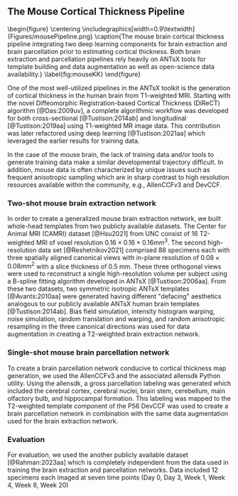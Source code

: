 
## The Mouse Cortical Thickness Pipeline

\begin{figure}
\centering
\includegraphics[width=0.9\textwidth]{Figures/mousePipeline.png}
\caption{The mouse brain cortical thickness pipeline integrating two 
deep learning components for brain extraction and brain parcellation 
prior to estimating cortical thickness.  Both brain extraction and
parcellation pipelines rely heavily on ANTsX tools for template building
and data augmentation as well as open-science data availability.}
\label{fig:mouseKK}
\end{figure}

One of the most well-utilized pipelines in the ANTsX toolkit is the generation
of cortical thickness in the human brain from T1-weighted MRI.  Starting with
the novel Diffeomorphic Registration-based Cortical Thickness (DiReCT) algorithm
[@Das:2009uv], a complete algorithmic workflow was developed for both
cross-sectional [@Tustison:2014ab] and longitudinal [@Tustison:2019aa] using
T1-weighted MR image data.  This contribution was later refactored using deep 
learning [@Tustison:2021aa] which leveraged the earlier results for training
data.  

In the case of the mouse brain, the lack of training data and/or tools to
generate training data make a similar developmental trajectory difficult.
In addition, mouse data is often characterized by unique issues such as frequent
anisotropic sampling which are in sharp contrast to high resolution resources
available within the community, e.g., AllenCCFv3 and DevCCF.  

### Two-shot mouse brain extraction network

In order to create a generalized mouse brain extraction network, we built
whole-head templates from two publicly available datasets.  The Center for
Animal MRI (CAMRI) dataset [@Hsu2021] from UNC consist of 16 T2-weighted MRI of
voxel resolution $0.16 \times 0.16 \times 0.16 mm^3$.  The second
high-resolution data set [@Reshetnikov2021] comprised 88 specimens each with
three spatially aligned canonical views with in-plane resolution of $0.08 \times
0.08 mm^2$ with a slice thickness of 0.5 mm.  These three orthogonal views were
used to reconstruct a single high-resolution volume per subject using a B-spline
fitting algorithm developed in ANTsX [@Tustison:2006aa].  From these two
datasets, two symmetric isotropic ANTsX templates [@Avants:2010aa] were
generated having different "defacing" aesthetics analogous to our publicly
available ANTsX human brain templates [@Tustison:2014ab]. Bias field simulation,
intensity histogram warping, noise simulation, random translation and warping,
and random anisotropic resampling in the three canonical directions was used for
data augmentation in creating a T2-weighted brain extraction network.

### Single-shot mouse brain parcellation network

To create a brain parcellation network conducive to cortical thickness map
generation, we used the AllenCCFv3 and the associated allensdk Python utility.
Using the allensdk, a gross parcellation labeling was generated which included
the cerebral cortex, cerebral nuclei, brain stem, cerebellum, main olfactory
bulb, and hippocampal formation.  This labeling was mapped to the T2-weighted
template component of the P56 DevCCF was used to create a brain parcellation
network in combination with the same data augmentation used for the brain
extraction network.

### Evaluation

For evaluation, we used the another publicly available dataset [@Rahman:2023aa]
which is completely independent from the data used in training the brain
extraction and parcellation networks.  Data included 12 specimens each imaged at
seven time points (Day 0, Day 3, Week 1, Week 4, Week 8, Week 20)
